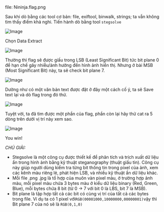 file: Nininja.flag.png

Sau khi dò bằng các tool cơ bản: file, exiftool, binwalk, strings; ta vẫn không tìm thấy điểm khả nghi.
Tiến hành dò bằng tool `stegsolve` 

![Image](https://github.com/user-attachments/assets/dd24d865-800a-4a00-baa2-c222fd6513e7)

Chọn Data Extract

![Image](https://github.com/user-attachments/assets/e82d6670-30f5-43c2-b110-334358c64285)

Thường thì flag sẽ được giấu trong LSB (Least Significant Bit) tức bit plane 0 để hạn chế gây nhiễu/ảnh hưởng đến hình ảnh hiển thị. Nhưng ở bài MSB (Most Significant Bit) này, ta sẽ check bit plane 7.

![Image](https://github.com/user-attachments/assets/9de60a20-4f4e-4807-ad94-62bb1f40bd72)

Dường như có một văn bản text được đặt ở đây một cách cố ý, ta sẽ Save text lại và dò flag trong đó thử.

![Image](https://github.com/user-attachments/assets/613e4acd-6938-4921-84a3-f27d2dfa87bf)

Tuyệt vời, ta đã tìm được một phần của flag, phần còn lại hãy thử cat ra 5 dòng trên dưới vị trí này xem sao.

![Image](https://github.com/user-attachments/assets/43f8b0b7-9a37-4aa4-bd6d-c8a00574f86d)

You win!

*CHÚ GIẢI:*
- Stegsolve là một công cụ được thiết kế để phân tích và trích xuất dữ liệu ẩn trong hình ảnh bằng kỹ thuật steganography (thuật giấu tin). Công cụ này giúp người dùng kiểm tra từng bit thông tin trong pixel của ảnh, xem các kênh màu riêng lẻ, phát hiện LSB, và nhiều kỹ thuật ẩn dữ liệu khác.
- Mỗi file .png .jpg là tổ hợp của muôn vàn pixel màu, ở trường hợp ảnh màu, mỗi pixel màu chứa 3 bytes màu ở kiểu dữ liệu binary (Red, Green, Blue), mỗi bytes chứa 8 bit (từ 0 -> 7 với bit 0 là LBS, bit 7 là MSB).
- Bit plane là tập hợp tất cả các bit có cùng vị trí của tất cả các bytes trong file. Ví dụ ta có 1 pixel với` RGB(00001000,10000000,00000001) `vậy thì Bit plane 7 của nó sẽ là `RGB(0,1,0)`
